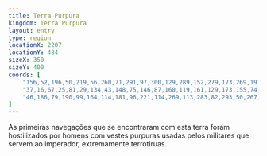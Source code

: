 ```yaml
---
title: Terra Purpura
kingdom: Terra Purpura
layout: entry
type: region
locationX: 2207
locationY: 484
sizeX: 350
sizeY: 400
coords: [
    "156,52,196,50,219,56,260,71,291,97,300,129,289,152,279,173,269,197,267,211,269,230,287,246,299,265,310,288,319,302,327,327,314,339,299,356,264,390,232,359,235,334,230,327,216,312,204,298,187,266,180,217,177,179,184,151,162,93,169,76",
    "37,16,67,25,81,29,134,43,148,75,146,87,160,119,161,129,173,155,74,115,69,90,37,87,25,68,26,30",
    "46,186,79,190,99,164,114,181,96,221,114,269,113,283,82,293,50,267,32,211,33,197"
]
---
```


As primeiras navegações que se encontraram com esta terra foram hostilizados por homens com vestes purpuras usadas pelos militares que servem ao imperador, extremamente terrotiruas.
